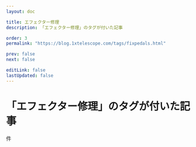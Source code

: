 ```yaml
---
layout: doc

title: エフェクター修理
description: 「エフェクター修理」のタグが付いた記事

order: 3
permalink: "https://blog.1xtelescope.com/tags/fixpedals.html"

prev: false
next: false

editLink: false
lastUpdated: false
---
```


<script lang="ts" setup>
    import TaggedPostList   from "../.vitepress/components/TaggedPostList.vue"
    import PostCounter      from "../.vitepress/components/PostCounter.vue"
</script>

# 「エフェクター修理」のタグが付いた記事

<span class="text-base"><PostCounter tag="fixpedals" /></span>件

<TaggedPostList tag="fixpedals" />

